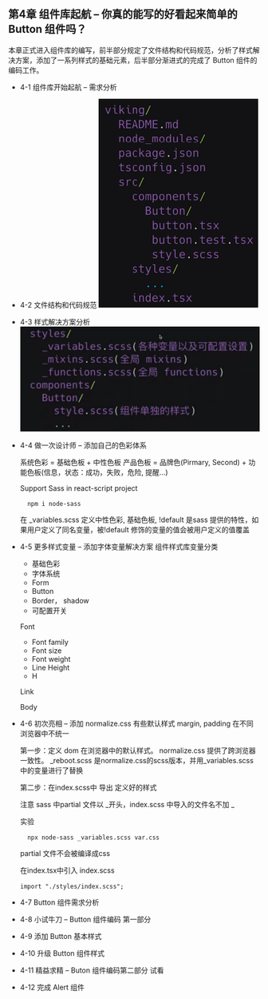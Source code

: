 ## 第4章 组件库起航 – 你真的能写的好看起来简单的 Button 组件吗？
本章正式进入组件库的编写，前半部分规定了文件结构和代码规范，分析了样式解决方案，添加了一系列样式的基础元素，后半部分渐进式的完成了 Button 组件的编码工作。

- 4-1 组件库开始起航 – 需求分析

- 4-2 文件结构和代码规范
  ![](./_images/project-structure.png)


- 4-3 样式解决方案分析
  ![](./_images/style-structure.png)

- 4-4 做一次设计师 – 添加自己的色彩体系
  
  系统色彩 = 基础色板 + 中性色板 
  产品色板 = 品牌色(Pirmary, Second) + 功能色板(信息，状态：成功，失败，危险, 提醒...) 


  Support Sass in react-script project
  ```
    npm i node-sass 
  ```

  在 _variables.scss 定义中性色彩, 基础色板, 
  !default 是sass 提供的特性，如果用户定义了同名变量，被!default 修饰的变量的值会被用户定义的值覆盖


- 4-5 更多样式变量 – 添加字体变量解决方案
  组件样式库变量分类
  - 基础色彩
  - 字体系统
  - Form
  - Button
  - Border， shadow
  - 可配置开关

  Font
    - Font family
    - Font size
    - Font weight
    - Line Height
    - H

  Link

  Body

- 4-6 初次亮相 – 添加 normalize.css
  有些默认样式 margin, padding 在不同浏览器中不统一  
  
  第一步：定义 dom 在浏览器中的默认样式。
  normalize.css 提供了跨浏览器一致性。
  _reboot.scss 是normalize.css的scss版本，并用_variables.scss 中的变量进行了替换


  第二步：在index.scss中 导出 定义好的样式

  注意 sass 中partial 文件以 _开头，index.scss 中导入的文件名不加 _

  实验
  ```
    npx node-sass _variables.scss var.css
  ```
  partial 文件不会被编译成css

  在index.tsx中引入 index.scss
  ```
  import "./styles/index.scss";
  ```

- 4-7 Button 组件需求分析

- 4-8 小试牛刀 – Button 组件编码 第一部分

- 4-9 添加 Button 基本样式

- 4-10 升级 Button 组件样式

- 4-11 精益求精 – Buton 组件编码第二部分 试看

- 4-12 完成 Alert 组件